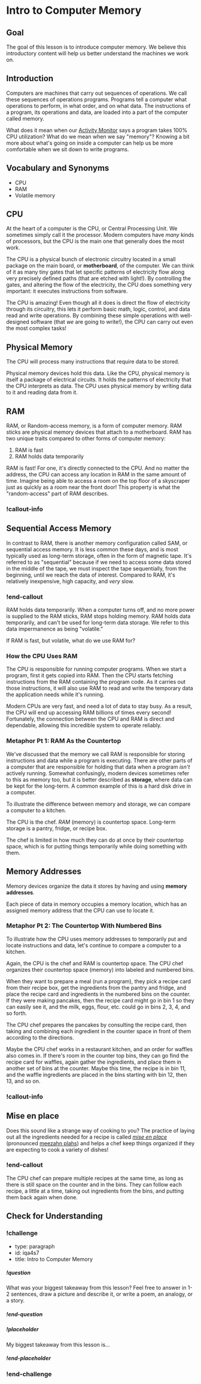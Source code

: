 # Intro to Computer Memory

## Goal

The goal of this lesson is to introduce computer memory. We believe this introductory content will help us better understand the machines we work on.

## Introduction

Computers are machines that carry out sequences of operations. We call these sequences of operations programs. Programs tell a computer what operations to perform, in what order, and on what data. The instructions of a program, its operations and data, are loaded into a part of the computer called memory.

What does it mean when our [Activity Monitor](https://support.apple.com/guide/activity-monitor) says a program takes 100% CPU utilization? What do we mean when we say "memory"? Knowing a bit more about what's going on inside a computer can help us be more comfortable when we sit down to write programs.

## Vocabulary and Synonyms

- CPU
- RAM
- Volatile memory

## CPU

At the heart of a computer is the CPU, or Central Processing Unit. We sometimes simply call it the processor. Modern computers have _many_ kinds of processors, but the CPU is the main one that generally does the most work.

The CPU is a physical bunch of electronic circuitry located in a small package on the main board, or **motherboard**, of the computer. We can think of it as many tiny gates that let specific patterns of electricity flow along very precisely defined paths (that are etched with light!). By controlling the gates, and altering the flow of the electricity, the CPU does something very important: it executes instructions from software.

The CPU is amazing! Even though all it does is direct the flow of electricity through its circuitry, this lets it perform basic math, logic, control, and data read and write operations. By combining these simple operations with well-designed software (that _we_ are going to write!), the CPU can carry out even the most complex tasks!

## Physical Memory

The CPU will process many instructions that require data to be stored.

Physical memory devices hold this data. Like the CPU, physical memory is itself a package of electrical circuits. It holds the patterns of electricity that the CPU interprets as data. The CPU uses physical memory by writing data to it and reading data from it.

## RAM

RAM, or Random-access memory, is a form of computer memory. RAM sticks are physical memory devices that attach to a motherboard. RAM has two unique traits compared to other forms of computer memory:

1. RAM is fast
1. RAM holds data temporarily

RAM is fast! For one, it's directly connected to the CPU. And no matter the address, the CPU can access any location in RAM in the same amount of time. Imagine being able to access a room on the top floor of a skyscraper just as quickly as a room near the front door! This property is what the "random-access" part of RAM describes.

### !callout-info

## Sequential Access Memory

In contrast to RAM, there is another memory configuration called SAM, or sequential access memory. It is less common these days, and is most typically used as long-term storage, often in the form of magnetic tape. It's referred to as "sequential" because if we need to access some data stored in the middle of the tape, we must inspect the tape sequentially, from the beginning, until we reach the data of interest. Compared to RAM, it's relatively inexpensive, high capacity, and _very_ slow.

### !end-callout

RAM holds data temporarily. When a computer turns off, and no more power is supplied to the RAM sticks, RAM stops holding memory. RAM holds data temporarily, and can't be used for long-term data storage. We refer to this data impermanence as being "volatile."

If RAM is fast, but volatile, what do we use RAM for?

### How the CPU Uses RAM

The CPU is responsible for running computer programs. When we start a program, first it gets copied into RAM. Then the CPU starts fetching instructions from the RAM containing the program code. As it carries out those instructions, it will also use RAM to read and write the temporary data the application needs while it's running.

Modern CPUs are very fast, and need a lot of data to stay busy. As a result, the CPU will end up accessing RAM billions of times every second! Fortunately, the connection between the CPU and RAM is direct and dependable, allowing this incredible system to operate reliably.

### Metaphor Pt 1: RAM As the Countertop

We've discussed that the memory we call RAM is responsible for storing instructions and data while a program is executing. There are other parts of a computer that are responsible for holding that data when a program _isn't_ actively running. Somewhat confusingly, modern devices sometimes refer to this as memory too, but it is better described as **storage**, where data can be kept for the long-term. A common example of this is a hard disk drive in a computer.

To illustrate the difference between memory and storage, we can compare a computer to a kitchen.

The CPU is the chef. _RAM_ (memory) is countertop space. Long-term storage is a pantry, fridge, or recipe box.

The chef is limited in how much they can do at once by their countertop space, which is for putting things temporarily while doing something with them.

## Memory Addresses

Memory devices organize the data it stores by having and using **memory addresses**.

Each piece of data in memory occupies a memory location, which has an assigned memory address that the CPU can use to locate it.

### Metaphor Pt 2: The Countertop With Numbered Bins

To illustrate how the CPU uses memory addresses to temporarily put and locate instructions and data, let's continue to compare a computer to a kitchen.

Again, the CPU is the chef and RAM is countertop space. The CPU chef organizes their countertop space (memory) into labeled and numbered bins.

When they want to prepare a meal (run a program), they pick a recipe card from their recipe box, get the ingredients from the pantry and fridge, and place the recipe card and ingredients in the numbered bins on the counter. If they were making pancakes, then the recipe card might go in bin 1 so they can easily see it, and the milk, eggs, flour, etc. could go in bins 2, 3, 4, and so forth.

The CPU chef prepares the pancakes by consulting the recipe card, then taking and combining each ingredient in the counter space in front of them according to the directions.

Maybe the CPU chef works in a restaurant kitchen, and an order for waffles also comes in. If there's room in the counter top bins, they can go find the recipe card for waffles, again gather the ingredients, and place them in another set of bins at the counter.  Maybe this time, the recipe is in bin 11, and the waffle ingredients are placed in the bins starting with bin 12, then 13, and so on.

### !callout-info

## Mise en place

Does this sound like a strange way of cooking to you? The practice of laying out all the ingredients needed for a recipe is called [_mise en place_](https://en.wikipedia.org/wiki/Mise_en_place) (pronounced [meezahn plahs](https://www.youtube.com/watch?v=MyJZeZpPdVw)) and helps a chef keep things organized if they are expecting to cook a variety of dishes!

### !end-callout

The CPU chef can prepare multiple recipes at the same time, as long as there is still space on the counter and in the bins. They can follow each recipe, a little at a time, taking out ingredients from the bins, and putting them back again when done.

## Check for Understanding

<!-- Question Takeaway -->
<!-- prettier-ignore-start -->
### !challenge
* type: paragraph
* id: iqa4s7
* title: Intro to Computer Memory
##### !question

What was your biggest takeaway from this lesson? Feel free to answer in 1-2 sentences, draw a picture and describe it, or write a poem, an analogy, or a story.

##### !end-question
##### !placeholder

My biggest takeaway from this lesson is...

##### !end-placeholder
### !end-challenge
<!-- prettier-ignore-end -->
